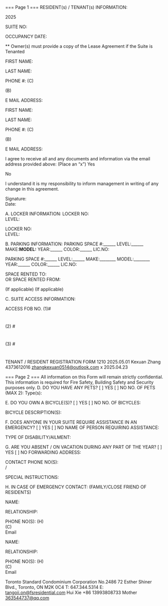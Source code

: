 
=== Page 1 ===
RESIDENT(s) / TENANT(s) INFORMATION: 
 
 
 
 
2025 
 
 
 
SUITE NO:  
 
OCCUPANCY DATE:  
 
 
** Owner(s) must provide a copy of the Lease Agreement if the Suite is Tenanted 
 
FIRST NAME:  
  
LAST NAME:  
 
PHONE #: (C)  
  
 
(B)  
 
E MAIL ADDRESS:  
  
 
 
 
FIRST NAME:  
 
LAST NAME:  
 
PHONE #: (C)  
 
(B)  
 
E MAIL ADDRESS:  
 
 
 
 
I agree to receive all and any documents and information via the email address provided above: 
(Place an “x”) 
Yes  
 
No 
 
I understand it is my responsibility to inform management in writing of any change in this agreement. 
 
Signature:  
Date: 
 
 
A. 
LOCKER INFORMATION: 
LOCKER NO:  
 LEVEL:  
 
LOCKER NO:  
 LEVEL:  
 
B. 
PARKING INFORMATION: 
PARKING SPACE #:______ LEVEL:______ MAKE:________MODEL:________  YEAR:______ COLOR:______ LIC.NO:  
  
PARKING SPACE #:______ LEVEL:______ MAKE:________ MODEL:________  YEAR:______ COLOR:______ LIC.NO:  
  
SPACE RENTED TO:  
 OR SPACE RENTED FROM:  
 
(If applicable) 
(If applicable) 
 
C. 
SUITE ACCESS INFORMATION: 
 
ACCESS FOB NO. (1)#  
 #  
 
(2) #  
 #  
 
(3) #  
 #  
 
TENANT / RESIDENT REGISTRATION FORM 
1210
2025.05.01
Kexuan
Zhang
4373612016
zhangkexuan0514@outlook.com
x
2025.04.23

=== Page 2 ===
All information on this Form will remain strictly confidential. This information is required for Fire 
Safety, Building Safety and Security purposes only. 
D. 
DO YOU HAVE ANY PETS? 
[ 
] YES 
[ 
]  NO 
NO. OF PETS (MAX 2): Type(s): 
 
 
E. 
DO YOU OWN A BICYCLE(S)? 
[ 
] YES 
[ 
] NO 
NO. OF BICYCLES:  
 
BICYCLE DESCRIPTION(S):  
 
 
 
 
 
 
 
F. 
DOES ANYONE IN YOUR SUITE REQUIRE ASSISTANCE IN AN EMERGENCY? 
[ 
] YES 
[ 
]  NO 
NAME OF PERSON REQUIRING ASSISTANCE:  
 
TYPE OF DISABILITY/AILMENT:  
 
 
 
G. 
ARE YOU ABSENT / ON VACATION DURING ANY PART OF THE YEAR? 
[ 
] YES 
[ 
] NO 
FORWARDING ADDRESS:  
 
 
 
 
 
 
 
CONTACT PHONE NO(S):  
 / 
 
SPECIAL INSTRUCTIONS:  
 
 
 
 
 
H. 
IN CASE OF EMERGENCY CONTACT: (FAMILY/CLOSE FRIEND OF RESIDENTS) 
 
NAME:  
 
RELATIONSHIP:  
 
PHONE NO(S): (H)  
 (C)  
 Email  
 
 
NAME:  
 
RELATIONSHIP:  
 
PHONE NO(S): (H)  
 (C)  
 Email  
 
 
 
 
 
 
 
 
 
 
 
 
 
 
 
 
Toronto Standard Condominium Corporation No.2486 
72 Esther Shiner Blvd., Toronto, ON M2K 0C4 
T: 647.344.5314 E: tangoii.on@fsresidential.com 
Hui Xie
+86 13993808733
Mother
363544737@qq.com
